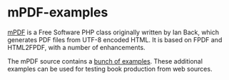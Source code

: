 # mPDF-examples

[mPDF](https://github.com/mpdf) is a Free Software PHP class originally written by Ian Back, which generates PDF files from UTF-8 encoded HTML. It is based on FPDF and HTML2FPDF, with a number of enhancements.

The mPDF source contains a [bunch of examples](https://github.com/mpdf/mpdf-examples). These additional examples can be used for testing book production from web sources.

